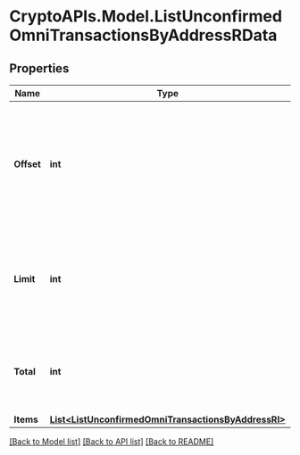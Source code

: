 # CryptoAPIs.Model.ListUnconfirmedOmniTransactionsByAddressRData

## Properties

Name | Type | Description | Notes
------------ | ------------- | ------------- | -------------
**Offset** | **int** | The starting index of the response items, i.e. where the response should start listing the returned items. | 
**Limit** | **int** | Defines how many items should be returned in the response per page basis. | 
**Total** | **int** | Defines the total number of items returned in the response. | 
**Items** | [**List&lt;ListUnconfirmedOmniTransactionsByAddressRI&gt;**](ListUnconfirmedOmniTransactionsByAddressRI.md) |  | 

[[Back to Model list]](../README.md#documentation-for-models) [[Back to API list]](../README.md#documentation-for-api-endpoints) [[Back to README]](../README.md)

